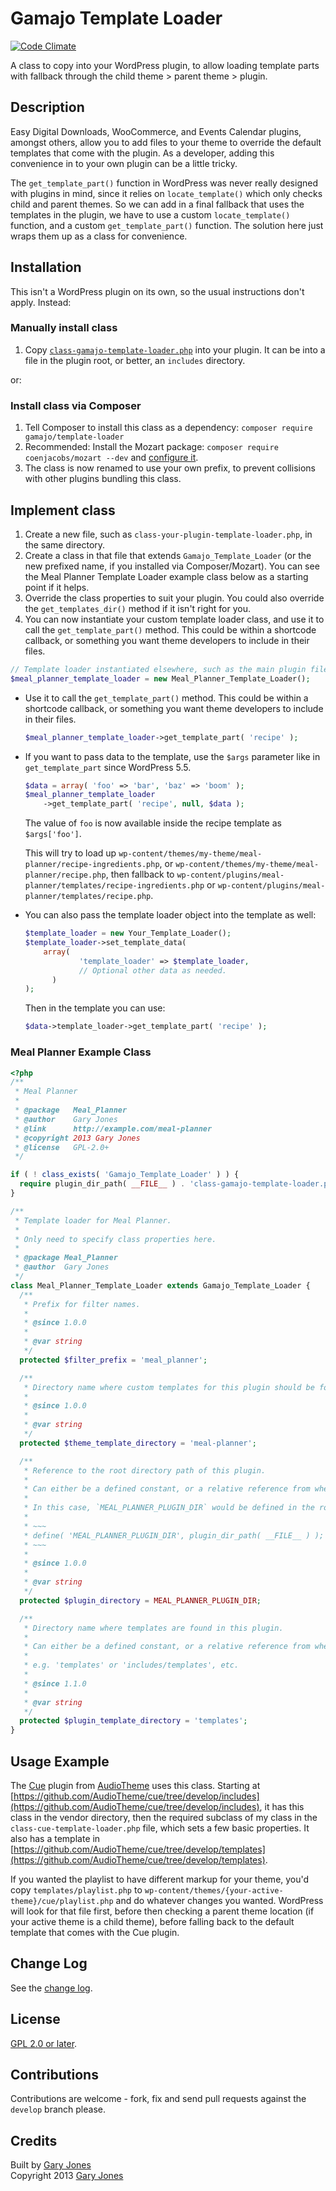 # Gamajo Template Loader

[![Code Climate](https://codeclimate.com/github/GaryJones/Gamajo-Template-Loader/badges/gpa.svg)](https://codeclimate.com/github/GaryJones/Gamajo-Template-Loader)

A class to copy into your WordPress plugin, to allow loading template parts with fallback through the child theme > parent theme > plugin.

## Description

Easy Digital Downloads, WooCommerce, and Events Calendar plugins, amongst others, allow you to add files to your theme to override the default templates that come with the plugin. As a developer, adding this convenience in to your own plugin can be a little tricky.

The `get_template_part()` function in WordPress was never really designed with plugins in mind, since it relies on `locate_template()` which only checks child and parent themes. So we can add in a final fallback that uses the templates in the plugin, we have to use a custom `locate_template()` function, and a custom `get_template_part()` function. The solution here just wraps them up as a class for convenience.

## Installation

This isn't a WordPress plugin on its own, so the usual instructions don't apply. Instead:

### Manually install class
1. Copy [`class-gamajo-template-loader.php`](class-gamajo-template-loader.php) into your plugin. It can be into a file in the plugin root, or better, an `includes` directory.

or:

### Install class via Composer
1. Tell Composer to install this class as a dependency: `composer require gamajo/template-loader`
2. Recommended: Install the Mozart package: `composer require coenjacobs/mozart --dev` and [configure it](https://github.com/coenjacobs/mozart#configuration).
3. The class is now renamed to use your own prefix, to prevent collisions with other plugins bundling this class.

## Implement class
1. Create a new file, such as `class-your-plugin-template-loader.php`, in the same directory.
2. Create a class in that file that extends `Gamajo_Template_Loader` (or the new prefixed name, if you installed via Composer/Mozart). You can see the Meal Planner Template Loader example class below as a starting point if it helps.
3. Override the class properties to suit your plugin. You could also override the `get_templates_dir()` method if it isn't right for you.
4. You can now instantiate your custom template loader class, and use it to call the `get_template_part()` method. This could be within a shortcode callback, or something you want theme developers to include in their files.

  ~~~php
  // Template loader instantiated elsewhere, such as the main plugin file.
  $meal_planner_template_loader = new Meal_Planner_Template_Loader();
  ~~~
* Use it to call the `get_template_part()` method. This could be within a shortcode callback, or something you want theme developers to include in their files.

  ~~~php
  $meal_planner_template_loader->get_template_part( 'recipe' );
  ~~~
* If you want to pass data to the template, use the `$args` parameter like in `get_template_part` since WordPress 5.5.

  ~~~php
  $data = array( 'foo' => 'bar', 'baz' => 'boom' );
  $meal_planner_template_loader
      ->get_template_part( 'recipe', null, $data );
  ~~~
  
  The value of `foo` is now available inside the recipe template as `$args['foo']`.
  
  This will try to load up `wp-content/themes/my-theme/meal-planner/recipe-ingredients.php`, or `wp-content/themes/my-theme/meal-planner/recipe.php`, then fallback to `wp-content/plugins/meal-planner/templates/recipe-ingredients.php` or `wp-content/plugins/meal-planner/templates/recipe.php`.

* You can also pass the template loader object into the template as well:
  ~~~php
  $template_loader = new Your_Template_Loader();
  $template_loader->set_template_data(
      array(
		      'template_loader' => $template_loader,
    		  // Optional other data as needed.
	    )
  );
  ~~~
  Then in the template you can use:
  ~~~php
  $data->template_loader->get_template_part( 'recipe' );
  ~~~
### Meal Planner Example Class

```php
<?php
/**
 * Meal Planner
 *
 * @package   Meal_Planner
 * @author    Gary Jones
 * @link      http://example.com/meal-planner
 * @copyright 2013 Gary Jones
 * @license   GPL-2.0+
 */

if ( ! class_exists( 'Gamajo_Template_Loader' ) ) {
  require plugin_dir_path( __FILE__ ) . 'class-gamajo-template-loader.php';
}

/**
 * Template loader for Meal Planner.
 *
 * Only need to specify class properties here.
 *
 * @package Meal_Planner
 * @author  Gary Jones
 */
class Meal_Planner_Template_Loader extends Gamajo_Template_Loader {
  /**
   * Prefix for filter names.
   *
   * @since 1.0.0
   *
   * @var string
   */
  protected $filter_prefix = 'meal_planner';

  /**
   * Directory name where custom templates for this plugin should be found in the theme.
   *
   * @since 1.0.0
   *
   * @var string
   */
  protected $theme_template_directory = 'meal-planner';

  /**
   * Reference to the root directory path of this plugin.
   *
   * Can either be a defined constant, or a relative reference from where the subclass lives.
   *
   * In this case, `MEAL_PLANNER_PLUGIN_DIR` would be defined in the root plugin file as:
   *
   * ~~~
   * define( 'MEAL_PLANNER_PLUGIN_DIR', plugin_dir_path( __FILE__ ) );
   * ~~~
   *
   * @since 1.0.0
   *
   * @var string
   */
  protected $plugin_directory = MEAL_PLANNER_PLUGIN_DIR;

  /**
   * Directory name where templates are found in this plugin.
   *
   * Can either be a defined constant, or a relative reference from where the subclass lives.
   *
   * e.g. 'templates' or 'includes/templates', etc.
   *
   * @since 1.1.0
   *
   * @var string
   */
  protected $plugin_template_directory = 'templates';
}
```

## Usage Example

The [Cue](https://github.com/AudioTheme/cue) plugin from [AudioTheme](http://audiotheme.com/) uses this class. Starting at [https://github.com/AudioTheme/cue/tree/develop/includes](https://github.com/AudioTheme/cue/tree/develop/includes), it has this class in the vendor directory, then the required subclass of my class in the `class-cue-template-loader.php` file, which sets a few basic properties. It also has a template in [https://github.com/AudioTheme/cue/tree/develop/templates](https://github.com/AudioTheme/cue/tree/develop/templates).

If you wanted the playlist to have different markup for your theme, you'd copy `templates/playlist.php` to `wp-content/themes/{your-active-theme}/cue/playlist.php` and do whatever changes you wanted. WordPress will look for that file first, before then checking a parent theme location (if your active theme is a child theme), before falling back to the default template that comes with the Cue plugin.

## Change Log

See the [change log](CHANGELOG.md).

## License

[GPL 2.0 or later](LICENSE).

## Contributions

Contributions are welcome - fork, fix and send pull requests against the `develop` branch please.

## Credits

Built by [Gary Jones](https://twitter.com/GaryJ)  
Copyright 2013 [Gary Jones](https://garyjones.io)
